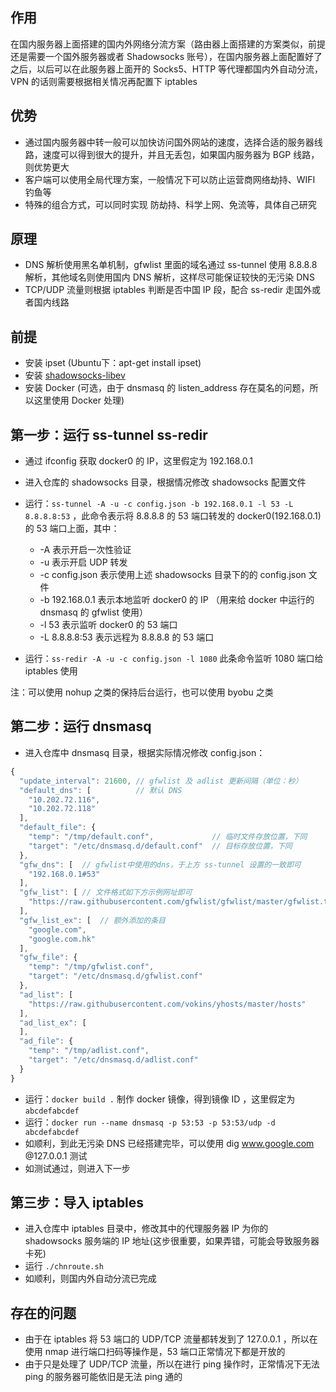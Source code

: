 ## 作用

 在国内服务器上面搭建的国内外网络分流方案（路由器上面搭建的方案类似，前提还是需要一个国外服务器或者 Shadowsocks 账号），在国内服务器上面配置好了之后，以后可以在此服务器上面开的 Socks5、HTTP 等代理都国内外自动分流，VPN 的话则需要根据相关情况再配置下 iptables

## 优势

* 通过国内服务器中转一般可以加快访问国外网站的速度，选择合适的服务器线路，速度可以得到很大的提升，并且无丢包，如果国内服务器为 BGP 线路，则优势更大
* 客户端可以使用全局代理方案，一般情况下可以防止运营商网络劫持、WIFI 钓鱼等
* 特殊的组合方式，可以同时实现 防劫持、科学上网、免流等，具体自己研究

## 原理

* DNS 解析使用黑名单机制，gfwlist 里面的域名通过 ss-tunnel 使用 8.8.8.8 解析，其他域名则使用国内 DNS 解析，这样尽可能保证较快的无污染 DNS
* TCP/UDP 流量则根据 iptables 判断是否中国 IP 段，配合 ss-redir 走国外或者国内线路

## 前提

* 安装 ipset (Ubuntu下：apt-get install ipset)
* 安装 [shadowsocks-libev](https://github.com/shadowsocks/shadowsocks-libev)
* 安装 Docker (可选，由于 dnsmasq 的 listen_address 存在莫名的问题，所以这里使用 Docker 处理)

## 第一步：运行 ss-tunnel ss-redir

* 通过 ifconfig 获取 docker0 的 IP，这里假定为 192.168.0.1
* 进入仓库的 shadowsocks 目录，根据情况修改 shadowsocks 配置文件
* 运行：`ss-tunnel -A -u -c config.json -b 192.168.0.1 -l 53 -L 8.8.8.8:53` ，此命令表示将 8.8.8.8 的 53 端口转发的 docker0(192.168.0.1) 的 53 端口上面，其中：
  * -A 表示开启一次性验证
  * -u 表示开启 UDP 转发
  * -c config.json 表示使用上述 shadowsocks 目录下的的 config.json 文件
  * -b 192.168.0.1 表示本地监听 docker0 的 IP （用来给 docker 中运行的 dnsmasq 的 gfwlist 使用）
  * -l 53 表示监听 docker0 的 53 端口
  * -L 8.8.8.8:53 表示远程为 8.8.8.8 的 53 端口

* 运行：`ss-redir -A -u -c config.json -l 1080` 此条命令监听 1080 端口给 iptables 使用

注：可以使用 nohup 之类的保持后台运行，也可以使用 byobu 之类

## 第二步：运行 dnsmasq

* 进入仓库中 dnsmasq 目录，根据实际情况修改 config.json：
```javascript
{
  "update_interval": 21600, // gfwlist 及 adlist 更新间隔（单位：秒）
  "default_dns": [          // 默认 DNS
    "10.202.72.116",
    "10.202.72.118"
  ],
  "default_file": {
    "temp": "/tmp/default.conf",             // 临时文件存放位置，下同
    "target": "/etc/dnsmasq.d/default.conf"  // 目标存放位置，下同
  },
  "gfw_dns": [  // gfwlist中使用的dns，于上方 ss-tunnel 设置的一致即可
    "192.168.0.1#53"
  ],
  "gfw_list": [ // 文件格式如下方示例网址即可
    "https://raw.githubusercontent.com/gfwlist/gfwlist/master/gfwlist.txt"
  ],
  "gfw_list_ex": [  // 额外添加的条目
    "google.com",
    "google.com.hk"
  ],
  "gfw_file": {
    "temp": "/tmp/gfwlist.conf",
    "target": "/etc/dnsmasq.d/gfwlist.conf"
  },
  "ad_list": [
    "https://raw.githubusercontent.com/vokins/yhosts/master/hosts"
  ],
  "ad_list_ex": [
  ],
  "ad_file": {
    "temp": "/tmp/adlist.conf",
    "target": "/etc/dnsmasq.d/adlist.conf"
  }
}
```
* 运行：`docker build .` 制作 docker 镜像，得到镜像 ID ，这里假定为 `abcdefabcdef`
* 运行：`docker run --name dnsmasq -p 53:53 -p 53:53/udp -d abcdefabcdef`
* 如顺利，到此无污染 DNS 已经搭建完毕，可以使用 dig www.google.com @127.0.0.1 测试
* 如测试通过，则进入下一步

## 第三步：导入 iptables

* 进入仓库中 iptables 目录中，修改其中的代理服务器 IP 为你的 shadowsocks 服务端的 IP 地址(这步很重要，如果弄错，可能会导致服务器卡死)
* 运行 `./chnroute.sh`
* 如顺利，则国内外自动分流已完成

## 存在的问题
* 由于在 iptables 将 53 端口的 UDP/TCP 流量都转发到了 127.0.0.1 ，所以在使用 nmap 进行端口扫码等操作是，53 端口正常情况下都是开放的
* 由于只是处理了 UDP/TCP 流量，所以在进行 ping 操作时，正常情况下无法 ping 的服务器可能依旧是无法 ping 通的
